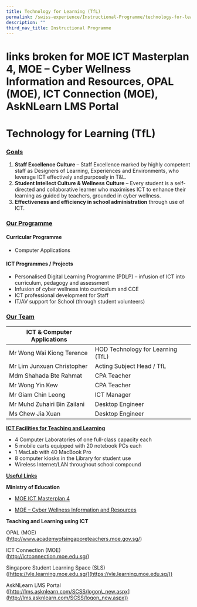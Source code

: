 ```yaml
---
title: Technology for Learning (TfL)
permalink: /swiss-experience/Instructional-Programme/technology-for-learning/
description: ""
third_nav_title: Instructional Programme
---
```

# links broken for  MOE ICT Masterplan 4, MOE – Cyber Wellness Information and Resources, OPAL (MOE), ICT Connection (MOE), AskNLearn LMS Portal
# Technology for Learning (TfL)

### <b><u>Goals</u></b>

1.  **Staff Excellence Culture** – Staff Excellence marked by highly competent staff as Designers of Learning, Experiences and Environments, who leverage ICT effectively and purposely in T&L.
2.  **Student Intellect Culture & Wellness Culture** – Every student is a self-directed and collaborative learner who maximises ICT to enhance their learning as guided by teachers, grounded in cyber wellness.
3.  **Effectiveness and efficiency in school administration** through use of ICT.

### <b><u>Our Programme</u></b>

#### Curricular Programme

*   Computer Applications

#### ICT Programmes / Projects

*   Personalised Digital Learning Programme (PDLP) – infusion of ICT into curriculum, pedagogy and assessment
*   Infusion of cyber wellness into curriculum and CCE
*   ICT professional development for Staff
*   IT/AV support for School (through student volunteers)

### <b><u>Our Team</u></b>

| ICT & Computer Applications |                                   |
|-----------------------------|-----------------------------------|
| Mr Wong Wai Kiong Terence   | HOD Technology for Learning (TfL) |
| Mr Lim Junxuan Christopher  | Acting Subject Head / TfL         |
| Mdm Shahada Bte Rahmat      | CPA Teacher                       |
| Mr Wong Yin Kew             | CPA Teacher                       |
| Mr Giam Chin Leong          | ICT Manager                       |
| Mr Muhd Zuhairi Bin Zailani | Desktop Engineer                  |
| Ms Chew Jia Xuan            | Desktop Engineer                  |


<b><u>ICT Facilities for Teaching and Learning</u></b>

*   4 Computer Laboratories of one full-class capacity each
*   5 mobile carts equipped with 20 notebook PCs each
*   1 MacLab with 40 MacBook Pro
*   8 computer kiosks in the Library for student use
*   Wireless Internet/LAN throughout school compound

<b><u>Useful Links</u></b>

**Ministry of Education**

*   <a href="https://ictconnection.moe.edu.sg/masterplan-4" target="_blank">MOE ICT Masterplan 4</a>

*   [MOE – Cyber Wellness Information and Resources](https://ictconnection.moe.edu.sg/cyber-wellness/cyber-wellness-101)

**Teaching and Learning using ICT**

OPAL (MOE)   
<a href="http://www.academyofsingaporeteachers.moe.gov.sg/" target="_blank">(http://www.academyofsingaporeteachers.moe.gov.sg/)</a>

ICT Connection (MOE)   
<a href="http://ictconnection.moe.edu.sg/" target="_blank">(http://ictconnection.moe.edu.sg/)</a>

Singapore Student Learning Space (SLS)  
([https://vle.learning.moe.edu.sg/](https://vle.learning.moe.edu.sg/))

AskNLearn LMS Portal  
([http://lms.asknlearn.com/SCSS/logon\_new.aspx](http://lms.asknlearn.com/SCSS/logon_new.aspx))